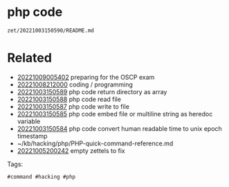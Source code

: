 # php code

` zet/20221003150590/README.md `

# Related

- [20221009005402](/zet/20221009005402/README.md) preparing for the OSCP exam
- [20221008212000](/zet/20221008212000/README.md) coding / programming
- [20221003150589](/zet/20221003150589/README.md) php code return directory as array
- [20221003150588](/zet/20221003150588/README.md) php code read file
- [20221003150587](/zet/20221003150587/README.md) php code write to file
- [20221003150585](/zet/20221003150585/README.md) php code embed file or multiline string as heredoc variable
- [20221003150584](/zet/20221003150584/README.md) php code convert human readable time to unix epoch timestamp
- ~/kb/hacking/php/PHP-quick-command-reference.md
- [20221005200242](/zet/20221005200242/README.md) empty zettels to fix

Tags:

    #command #hacking #php 
